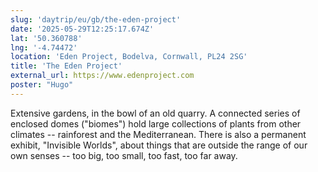 ```yaml
---
slug: 'daytrip/eu/gb/the-eden-project'
date: '2025-05-29T12:25:17.674Z'
lat: '50.360788'
lng: '-4.74472'
location: 'Eden Project, Bodelva, Cornwall, PL24 2SG'
title: 'The Eden Project'
external_url: https://www.edenproject.com
poster: "Hugo"
---
```

Extensive gardens, in the bowl of an old quarry. A connected series of enclosed domes ("biomes") hold large collections of plants from other climates -- rainforest and the Mediterranean. There is also a permanent exhibit, "Invisible Worlds", about things that are outside the range of our own senses -- too big, too small, too fast, too far away.